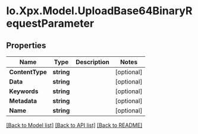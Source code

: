 # Io.Xpx.Model.UploadBase64BinaryRequestParameter
## Properties

Name | Type | Description | Notes
------------ | ------------- | ------------- | -------------
**ContentType** | **string** |  | [optional] 
**Data** | **string** |  | [optional] 
**Keywords** | **string** |  | [optional] 
**Metadata** | **string** |  | [optional] 
**Name** | **string** |  | [optional] 

[[Back to Model list]](../README.md#documentation-for-models) [[Back to API list]](../README.md#documentation-for-api-endpoints) [[Back to README]](../README.md)

